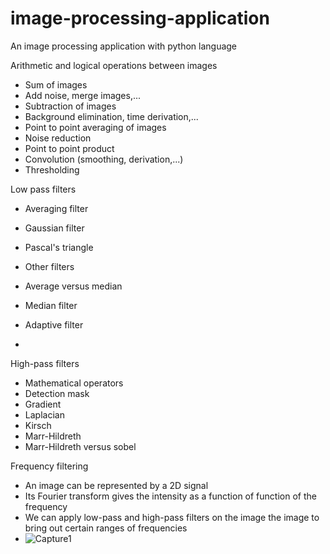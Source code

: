 # image-processing-application
An image processing application with python language

Arithmetic and logical operations between images

  + Sum of images
  + Add noise, merge images,...
  + Subtraction of images
  + Background elimination, time derivation,...
  + Point to point averaging of images
  + Noise reduction
  + Point to point product
  + Convolution (smoothing, derivation,...)
  + Thresholding
  
 Low pass filters
 
  + Averaging filter
  + Gaussian filter
  + Pascal's triangle
  + Other filters
  
 + Average versus median
 + Median filter
 + Adaptive filter
 + 
  High-pass filters
  
  + Mathematical operators
  + Detection mask
  + Gradient
  + Laplacian
  + Kirsch
  + Marr-Hildreth
  + Marr-Hildreth versus sobel

Frequency filtering

 + An image can be represented by a 2D signal
 + Its Fourier transform gives the intensity as a function of function of the frequency
 + We can apply low-pass and high-pass filters on the image the image to bring out certain ranges of frequencies
 + ![Capture1](https://user-images.githubusercontent.com/79747866/198334466-f306ec14-1c03-4b86-8e4f-9bc4e3e1bdf7.PNG)

